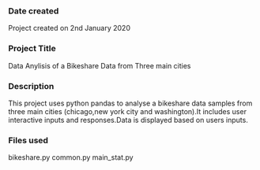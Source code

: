 ### Date created
Project created on 2nd January 2020

### Project Title
Data Anylisis of a Bikeshare Data from Three main cities

### Description
This project uses python pandas to analyse a bikeshare data samples from three main cities (chicago,new york city and washington).It includes user interactive inputs and responses.Data is displayed based on users inputs.


### Files used
bikeshare.py
common.py
main_stat.py



